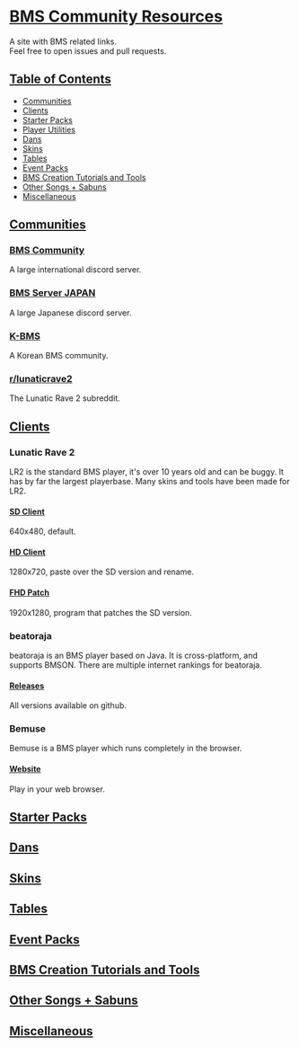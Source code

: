 # [BMS Community Resources](#bms-community-resources)

A site with BMS related links.
<br>
Feel free to open issues and pull requests.

## [Table of Contents](#table-of-contents)

* [Communities](#communities)
* [Clients](#clients)
* [Starter Packs](#starter-packs)
* [Player Utilities](#player-utilities)
* [Dans](#dans)
* [Skins](#skins)
* [Tables](#tables)
* [Event Packs](#event-packs)
* [BMS Creation Tutorials and Tools](#bms-creation)
* [Other Songs + Sabuns](#sabuns)
* [Miscellaneous](#miscellaneous)

## [Communities](#communities)

### [BMS Community](https://discord.gg/Q4vKF8T)

A large international discord server.

### [BMS Server JAPAN](https://discord.gg/DvxHfEa)

A large Japanese discord server.

### [K-BMS](https://k-bms.com/)

A Korean BMS community.

### [r/lunaticrave2](https://www.reddit.com/r/lunaticrave2/)

The Lunatic Rave 2 subreddit.

## [Clients](#clients)

### Lunatic Rave 2

LR2 is the standard BMS player, it's over 10 years old and can be buggy. It has by far the largest playerbase. Many skins and tools have been made for LR2.

#### [SD Client](https://drive.google.com/file/d/1HODmutLTJLyjnZ9AuDzC8PkGUnbL6dxD/view)

640x480, default.

#### [HD Client](https://drive.google.com/file/d/1HODmutLTJLyjnZ9AuDzC8PkGUnbL6dxD/view)

1280x720, paste over the SD version and rename.

#### [FHD Patch](https://drive.google.com/file/d/12wDpQu-z65e1hiXYy4tt8Ep76_QscXPI/view)

1920x1280, program that patches the SD version.

### beatoraja

beatoraja is an BMS player based on Java. It is cross-platform, and supports BMSON. There are multiple internet rankings for beatoraja.

#### [Releases](https://github.com/exch-bms2/beatoraja/releases)

All versions available on github.

### Bemuse

Bemuse is a BMS player which runs completely in the browser.

#### [Website](https://bemuse.ninja/)

Play in your web browser.

## [Starter Packs](#starter-packs)



## [Dans](#dans)



## [Skins](#skins)



## [Tables](#tables)



## [Event Packs](#event-packs)



## [BMS Creation Tutorials and Tools](#bms-creation)



## [Other Songs + Sabuns](#sabuns)



## [Miscellaneous](#miscellaneous)


